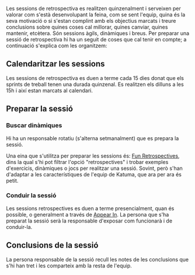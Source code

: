 Les sessions de retrospectiva es realitzen quinzenalment i serveixen per valorar com s'està desenvolupant la feina, com se sent l'equip, quina és la seva motivació o si s'estan complint amb els objectius marcats i treure conclusions sobre quines coses cal millorar, quines canviar, quines mantenir, etcètera. Són sessions àgils, dinàmiques i breus. Per preparar una sessió de retrospectiva hi ha un seguit de coses que cal tenir en compte; a continuació s'explica com les organitzem:

## Calendaritzar les sessions
Les sessions de retrospectiva es duen a terme cada 15 dies donat que els sprints de treball tenen una durada quinzenal. Es realitzen els dilluns a les 15h i així estan marcats al calendari.

## Preparar la sessió

### Buscar dinàmiques

Hi ha un responsable rotatiu (s'alterna setmanalment) que es prepara la sessió.

Una eina que s'utilitza per preparar les sessions és: [Fun Retrospectives](www.funretrospectives.com), dins la qual s'hi pot filtrar l'opció "retrospectives" i trobar exemples d'exercicis, dinàmiques o jocs per realitzar una sessió. Sovint, però s'han d'adaptar a les característiques de l'equip de Katuma, que ara per ara és petit.

### Conduir la sessió

Les sessions retrospectives es duen a terme presencialment, quan és possible, o generalment a través de [Appear In](www.appear.in). La persona que s'ha preparat la sessió serà la responsable d'exposar com funcionarà i de conduir-la.

## Conclusions de la sessió
La persona responsable de la sessió recull les notes de les conclusions que s'hi han tret i les comparteix amb la resta de l'equip.
